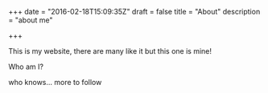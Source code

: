 +++
date = "2016-02-18T15:09:35Z"
draft = false
title = "About"
description = "about me"

+++

This is my website, there are many like it but this one is mine!

Who am I?

who knows... more to follow
